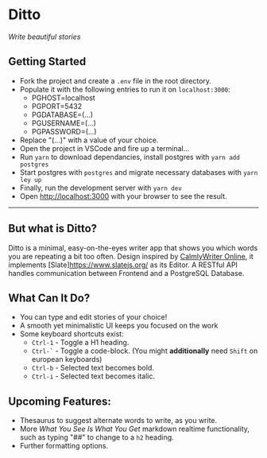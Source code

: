 # Ditto

_Write beautiful stories_

## Getting Started

- Fork the project and create a `.env` file in the root directory.
- Populate it with the following entries to run it on `localhost:3000`:
  - PGHOST=localhost
  - PGPORT=5432
  - PGDATABASE=(...)
  - PGUSERNAME=(...)
  - PGPASSWORD=(...)
- Replace "(...)" with a value of your choice.
- Open the project in VSCode and fire up a terminal...
- Run `yarn` to download dependancies, install postgres with `yarn add postgres`
- Start postgres with `postgres` and migrate necessary databases with `yarn ley up`
- Finally, run the development server with `yarn dev`
- Open [http://localhost:3000](http://localhost:3000) with your browser to see the result.

<hr>

## But what is Ditto?

Ditto is a minimal, easy-on-the-eyes writer app that shows you which words you are repeating a bit too often.
Design inspired by [CalmlyWriter Online](https://www.calmlywriter.com/online/), it implements [Slate]https://www.slatejs.org/ as its Editor.
A RESTful API handles communication between Frontend and a PostgreSQL Database.

## What Can It Do?

- You can type and edit stories of your choice!
- A smooth yet minimalistic UI keeps you focused on the work
- Some keyboard shortcuts exist:
  - `Ctrl-1` - Toggle a H1 heading.
  - `` Ctrl-` `` - Toggle a code-block. (You might **additionally** need `Shift` on european keyboards)
  - `Ctrl-b` - Selected text becomes bold.
  - `Ctrl-i` - Selected text becomes italic.

## Upcoming Features:

- Thesaurus to suggest alternate words to write, as you write.
- More _What You See Is What You Get_ markdown realtime functionality, such as typing "##" to change to a `h2` heading.
- Further formatting options.
